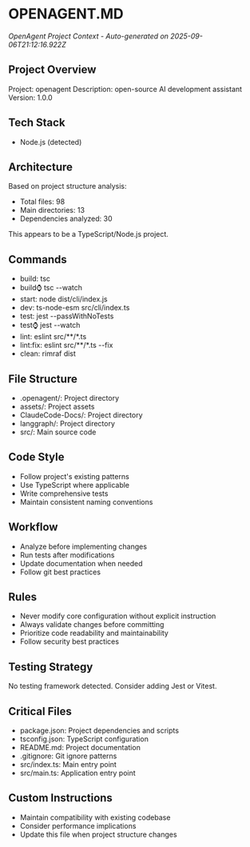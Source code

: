 # OPENAGENT.MD
*OpenAgent Project Context - Auto-generated on 2025-09-06T21:12:16.922Z*

## Project Overview
Project: openagent
Description: open-source AI development assistant
Version: 1.0.0


## Tech Stack
- Node.js (detected)

## Architecture
Based on project structure analysis:
- Total files: 98
- Main directories: 13
- Dependencies analyzed: 30

This appears to be a TypeScript/Node.js project.

## Commands
- build: tsc
- build:watch: tsc --watch
- start: node dist/cli/index.js
- dev: ts-node-esm src/cli/index.ts
- test: jest --passWithNoTests
- test:watch: jest --watch
- lint: eslint src/**/*.ts
- lint:fix: eslint src/**/*.ts --fix
- clean: rimraf dist

## File Structure
- .openagent/: Project directory
- assets/: Project assets
- ClaudeCode-Docs/: Project directory
- langgraph/: Project directory
- src/: Main source code

## Code Style
- Follow project's existing patterns
- Use TypeScript where applicable
- Write comprehensive tests
- Maintain consistent naming conventions

## Workflow
- Analyze before implementing changes
- Run tests after modifications
- Update documentation when needed
- Follow git best practices

## Rules
- Never modify core configuration without explicit instruction
- Always validate changes before committing
- Prioritize code readability and maintainability
- Follow security best practices

## Testing Strategy
No testing framework detected. Consider adding Jest or Vitest.

## Critical Files
- package.json: Project dependencies and scripts
- tsconfig.json: TypeScript configuration
- README.md: Project documentation
- .gitignore: Git ignore patterns
- src/index.ts: Main entry point
- src/main.ts: Application entry point

## Custom Instructions
- Maintain compatibility with existing codebase
- Consider performance implications
- Update this file when project structure changes
